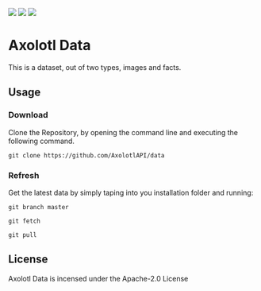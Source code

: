 ![](https://img.shields.io/github/stars/AxolotlAPI/data)  ![](https://img.shields.io/github/forks/AxolotlAPI/data) ![](https://img.shields.io/github/license/AxolotlAPI/data)
# Axolotl Data

This is a dataset, out of two types, images and facts.

## Usage

### Download
Clone the Repository, by opening the command line and executing the following command.

`git clone https://github.com/AxolotlAPI/data`


### Refresh

Get the latest data by simply taping into you installation folder and running:

`git branch master`

`git fetch`

`git pull`


## License

Axolotl Data is incensed under the Apache-2.0 License
